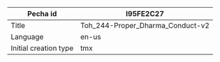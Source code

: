 |Pecha id | I95FE2C27
| --- | --- 
|Title | Toh_244-Proper_Dharma_Conduct-v2 
|Language | en-us
|Initial creation type | tmx